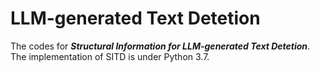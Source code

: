 # LLM-generated Text Detetion
The codes for ***Structural Information for LLM-generated Text Detetion***. The implementation of SITD is under Python 3.7.
